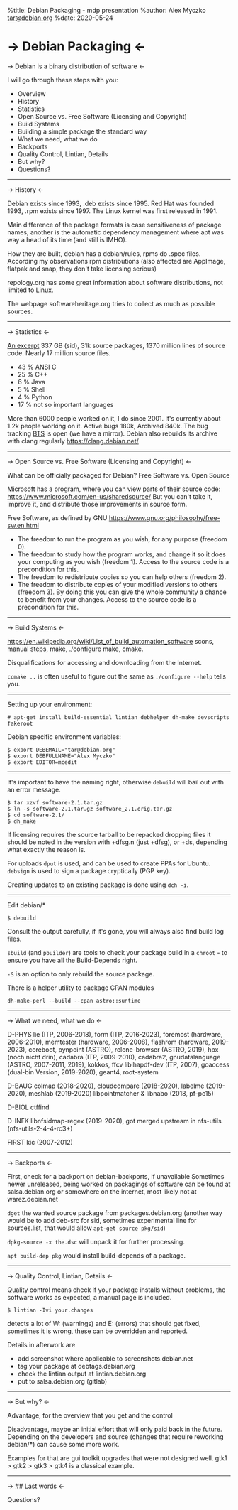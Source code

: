 %title: Debian Packaging - mdp presentation
%author: Alex Myczko <tar@debian.org>
%date: 2020-05-24

-> Debian Packaging <-
=========

-> Debian is a binary distribution of software <-

I will go through these steps with you:

* Overview 
* History
* Statistics
* Open Source vs. Free Software (Licensing and Copyright)
* Build Systems
* Building a simple package the standard way
* What we need, what we do
* Backports
* Quality Control, Lintian, Details
* But why?
* Questions?

-------------------------------------------------

-> History <-

Debian exists since 1993, .deb exists since 1995.
Red Hat was founded 1993, .rpm exists since 1997.
The Linux kernel was first released in 1991.

Main difference of the package formats is case sensitiveness of package names,
another is the automatic dependency management where apt was way a head 
of its time (and still is IMHO).

How they are built, debian has a debian/rules, rpms do .spec files.
According my observations rpm distributions (also affected are
AppImage, flatpak and snap, they don't take licensing serious)

repology.org has some great information about software distributions,
not limited to Linux.

The webpage softwareheritage.org tries to collect as much as possible
sources.

-------------------------------------------------

-> Statistics <-

[An excerpt](https://sources.debian.org/stats/)
337 GB (sid), 31k source packages, 1370 million lines of source code.
Nearly 17 million source files.
* 43 % ANSI C
* 25 % C++
* 6 % Java
* 5 % Shell
* 4 % Python
* 17 % not so important languages

More than 6000 people worked on it, I do since 2001. It's currently
about 1.2k people working on it. Active bugs 180k, Archived 840k.
The bug tracking [BTS](https://bugs.debian.org/) is open (we have a mirror).
Debian also rebuilds its archive with clang regularly https://clang.debian.net/

-------------------------------------------------

-> Open Source vs. Free Software (Licensing and Copyright) <-

What can be officially packaged for Debian?
Free Software vs. Open Source

Microsoft has a program, where you can view parts of their source code:
https://www.microsoft.com/en-us/sharedsource/
But you can't take it, improve it, and distribute those improvements
in source form.

Free Software, as defined by GNU
https://www.gnu.org/philosophy/free-sw.en.html

* The freedom to run the program as you wish, for any purpose (freedom 0).
* The freedom to study how the program works, and change it so it does your computing as you wish (freedom 1). Access to the source code is a precondition for this.
* The freedom to redistribute copies so you can help others (freedom 2).
* The freedom to distribute copies of your modified versions to others (freedom 3). By doing this you can give the whole community a chance to benefit from your changes. Access to the source code is a precondition for this.

-------------------------------------------------

-> Build Systems <-

https://en.wikipedia.org/wiki/List_of_build_automation_software
scons, manual steps, make, ./configure make, cmake.

Disqualifications for accessing and downloading from the Internet.

`ccmake ..` is often useful to figure out the same as
`./configure --help` tells you.

-------------------------------------------------

Setting up your environment:

```
# apt-get install build-essential lintian debhelper dh-make devscripts fakeroot
```

Debian specific environment variables:

```
$ export DEBEMAIL="tar@debian.org"
$ export DEBFULLNAME="Alex Myczko"
$ export EDITOR=mcedit
```

-------------------------------------------------

It's important to have the naming right, otherwise `debuild`
will bail out with an error message.

```
$ tar xzvf software-2.1.tar.gz
$ ln -s software-2.1.tar.gz software_2.1.orig.tar.gz
$ cd software-2.1/
$ dh_make
```

If licensing requires the source tarball to be repacked dropping
files it should be noted in the version with +dfsg.n (just +dfsg),
or +ds, depending what exactly the reason is.

For uploads `dput` is used, and can be used to create PPAs for Ubuntu.
`debsign` is used to sign a package cryptically (PGP key).

Creating updates to an existing package is done using `dch -i`.

-------------------------------------------------

Edit debian/*
```
$ debuild
```

Consult the output carefully, if it's gone, you will always also
find build log files.

`sbuild` (and `pbuilder`) are tools to check your package build in a
`chroot` - to ensure you have all the Build-Depends right.

`-S` is an option to only rebuild the source package.

There is a helper utility to package CPAN modules

```
dh-make-perl --build --cpan astro::suntime
```

-------------------------------------------------

-> What we need, what we do <-

D-PHYS
lie (ITP, 2006-2018), form (ITP, 2016-2023), foremost (hardware, 2006-2010),
memtester (hardware, 2006-2008), flashrom (hardware, 2019-2023),
coreboot, pynpoint (ASTRO),
rclone-browser (ASTRO, 2019), hpx (noch nicht drin), cadabra (ITP, 2009-2010),
cadabra2, gnudatalanguage (ASTRO, 2007-2011, 2019), kokkos, ffcv
liblhapdf-dev (ITP, 2007), goaccess (dual-bin Version, 2019-2020), geant4, root-system

D-BAUG
colmap (2018-2020), cloudcompare (2018-2020),
labelme (2019-2020), meshlab (2019-2020)
libpointmatcher & libnabo (2018, pf-pc15)

D-BIOL
ctffind

D-INFK
libnfsidmap-regex (2019-2020), got merged upstream in
nfs-utils (nfs-utils-2-4-4-rc3+)

FIRST
kic (2007-2012)

-------------------------------------------------

-> Backports <-

First, check for a backport on debian-backports, if unavailable
Sometimes newer unreleased, being worked on packagings of software can
be found at salsa.debian.org or somewhere on the internet, most likely
not at warez.debian.net

`dget` the wanted source package from packages.debian.org
(another way would be to add deb-src for sid, sometimes experimental
line for sources.list, that would allow `apt-get source pkg/sid`)

`dpkg-source -x the.dsc` will unpack it for further processing.

`apt build-dep pkg` would install build-depends of a package.

-------------------------------------------------

-> Quality Control, Lintian, Details <-

Quality control means check if your package installs without problems,
the software works as expected, a manual page is included.

```
$ lintian -Ivi your.changes
```
detects a lot of W: (warnings) and E: (errors) that should get fixed,
sometimes it is wrong, these can be overridden and reported.

Details in afterwork are
* add screenshot where applicable to screenshots.debian.net
* tag your package at debtags.debian.org
* check the lintian output at lintian.debian.org
* put to salsa.debian.org (gitlab)

-------------------------------------------------

-> But why? <-

Advantage, for the overview that you get and the control

Disadvantage, maybe an initial effort that will only paid back
in the future. Depending on the developers and source (changes
that require reworking debian/*) can cause some more work.

Examples for that are gui toolkit upgrades that were not designed
well. gtk1 > gtk2 > gtk3 > gtk4 is a classical example.

-------------------------------------------------

-> ## Last words <-

Questions?
